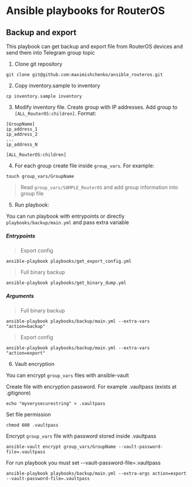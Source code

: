 # Ansible playbooks for RouterOS

## Backup and export

This playbook can get backup and export file from RouterOS devices and send them into Telegram group topic

1. Clone git repository

```shell
git clone git@github.com:maximishchenko/ansible_routeros.git
```

2. Copy inventory.sample to inventory

```shell
cp inventory.sample inventory
```

3. Modify inventory file. Create group with IP addresses. Add group to `[ALL_RouterOS:children]`. Format:

```
[GroupName]
ip_address_1
ip_address_2
...
ip_address_N

[ALL_RouterOS:children]
```

4. For each group create file inside `group_vars`. For example:

```
touch group_vars/GroupName
```

> Read `group_vars/SAMPLE_RouterOS` and add group information into group file

5. Run playbook:

You can run playbook with entrypoints or directly `playbooks/backup/main.yml` and pass extra variable


##### Entrypoints


> Export config

```shell
ansible-playbook playbooks/get_export_config.yml
```

> Full binary backup

```shell
ansible-playbook playbooks/get_binary_dump.yml
```

##### Arguments

> Full binary backup

```shell
ansible-playbook playbooks/backup/main.yml --extra-vars "action=backup"
```

> Export config

```shell
ansible-playbook playbooks/backup/main.yml --extra-vars "action=export"
```

6. Vault encryption

You can encrypt `group_vars` files with ansible-vault

Create file with encryption password. For example .vaultpass (exists at .gitignore)

```shell
echo "myverysecurestring" > .vaultpass
```

Set file permission


```shell
chmod 600 .vaultpass
```

Encrypt `group_vars` file with password stored inside .vaultpass

```shell
ansible-vault encrypt group_vars/GroupName --vault-password-file=.vaultpass
```

For run playbook you must set --vault-password-file=.vaultpass

```shell
ansible-playbook playbooks/backup/main.yml --extra-args action=export --vault-password-file=.vaultpass
```
